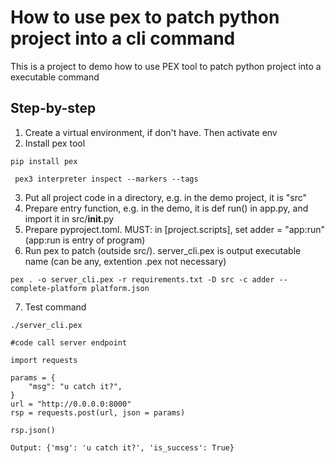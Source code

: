 # How to use pex to patch python project into a cli command
This is a project to demo how to use PEX tool to patch python project into a executable command

## Step-by-step
1. Create a virtual environment, if don't have. Then activate env
2. Install pex tool
```
pip install pex

 pex3 interpreter inspect --markers --tags
```
3. Put all project code in a directory, e.g. in the demo project, it is "src"
4. Prepare entry function, e.g. in the demo, it is def run() in app.py, and import it in src/__init__.py
5. Prepare pyproject.toml. MUST: in [project.scripts], set adder = "app:run" (app:run is entry of program)
6. Run pex to patch (outside src/). server_cli.pex is output executable name (can be any, extention .pex not necessary)
```
pex . -o server_cli.pex -r requirements.txt -D src -c adder --complete-platform platform.json
```
7. Test command
```
./server_cli.pex

#code call server endpoint

import requests

params = {
    "msg": "u catch it?",
}
url = "http://0.0.0.0:8000"
rsp = requests.post(url, json = params)

rsp.json()

Output: {'msg': 'u catch it?', 'is_success': True}
```
